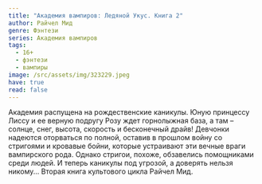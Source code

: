 ```yaml
---
title: "Академия вампиров: Ледяной Укус. Книга 2"
author: Райчел Мид
genre: Фэнтези
series: Академия вампиров
tags:
  - 16+
  - фэнтези
  - вампиры
image: /src/assets/img/323229.jpeg
have: true
read: false
---
```

Академия распущена на рождественские каникулы. Юную принцессу Лиссу и ее верную подругу Розу ждет горнолыжная база, а там – солнце, снег, высота, скорость и бесконечный драйв! Девчонки надеются оторваться по полной, оставив в прошлом войну со стригоями и кровавые бойни, которые устраивают эти вечные враги вампирского рода. Однако стригои, похоже, обзавелись помощниками среди людей. И теперь каникулы под угрозой, а доверять нельзя никому... Вторая книга культового цикла Райчел Мид.
